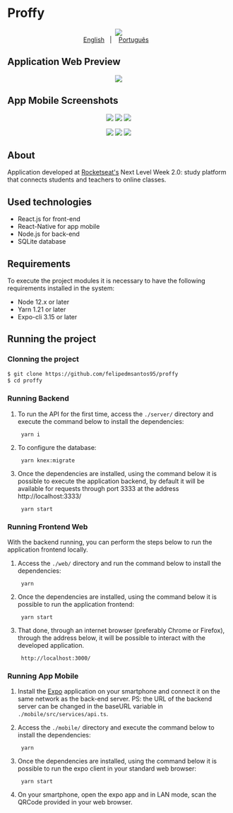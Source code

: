 # Proffy

<p align="center">
    <img src="https://github.com/felipedmsantos95/proffy/blob/master/img/proffy.jpg"/>
    </br>
    <a href="readme_en.md">English</a>&nbsp;&nbsp;&nbsp;|&nbsp;&nbsp;&nbsp;
    <a href="readme.md">Português</a>&nbsp;&nbsp;&nbsp;
</p>

## Application Web Preview

<p align="center">
  <img src="https://github.com/felipedmsantos95/proffy/blob/master/img/proffy.gif"/>
</p>

## App Mobile Screenshots

<p align="center">
  <img src="https://github.com/felipedmsantos95/proffy/blob/master/img/main.png"/>
  <img src="https://github.com/felipedmsantos95/proffy/blob/master/img/search1.png"/>
  <img src="https://github.com/felipedmsantos95/proffy/blob/master/img/search2.png"/>
</p>

<p align="center">
  <img src="https://github.com/felipedmsantos95/proffy/blob/master/img/search_result.png"/>
  <img src="https://github.com/felipedmsantos95/proffy/blob/master/img/favorites.png"/>
  <img src="https://github.com/felipedmsantos95/proffy/blob/master/img/classes.png"/>
</p>

## About

Application developed at [Rocketseat's](https://github.com/Rocketseat) Next Level Week 2.0: study platform that connects students and teachers to online classes.

## Used technologies

- React.js for front-end
- React-Native for app mobile
- Node.js for back-end
- SQLite database


## Requirements

To execute the project modules it is necessary to have the following requirements installed in the system:

- Node 12.x or later
- Yarn 1.21 or later
- Expo-cli 3.15 or later

## Running the project

### Clonning the project

```bash
$ git clone https://github.com/felipedmsantos95/proffy
$ cd proffy
```

### Running Backend

1. To run the API for the first time, access the `./server/` directory and execute the command below to install the dependencies:

		yarn i

2. To configure the database:

        yarn knex:migrate

2. Once the dependencies are installed, using the command below it is possible to execute the application backend, by default it will be available for requests through port 3333 at the address http://localhost:3333/

		yarn start

### Running Frontend Web

With the backend running, you can perform the steps below to run the application frontend locally.

1. Access the `./web/` directory and run the command below to install the dependencies:

		yarn

2. Once the dependencies are installed, using the command below it is possible to run the application frontend:

		yarn start

3. That done, through an internet browser (preferably Chrome or Firefox), through the address below, it will be possible to interact with the developed application.

		http://localhost:3000/

### Running App Mobile

1. Install the [Expo](https://play.google.com/store/apps/details?id=host.exp.exponent&hl=en) application on your smartphone and connect it on the same network as the back-end server. PS: the URL of the backend server can be changed in the baseURL variable in `./mobile/src/services/api.ts`.

2. Access the `./mobile/` directory and execute the command below to install the dependencies:

		yarn

3. Once the dependencies are installed, using the command below it is possible to run the expo client in your standard web browser:

		yarn start

4. On your smartphone, open the expo app and in LAN mode, scan the QRCode provided in your web browser.

